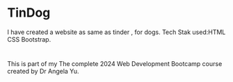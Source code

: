 # TinDog
I have created a website as same as tinder ,  for dogs.
Tech Stak used:HTML CSS Bootstrap.
#
#
This is part of my The complete 2024 Web Development Bootcamp course
created by Dr Angela Yu.
